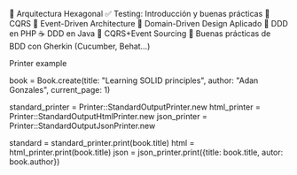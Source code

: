 🎯 Arquitectura Hexagonal
✅ Testing: Introducción y buenas prácticas
🚌 CQRS
💬 Event-Driven Architecture
🕋 Domain-Driven Design Aplicado
🐘 DDD en PHP
☕️ DDD en Java
🤹 CQRS+Event Sourcing
🥒 Buenas prácticas de BDD con Gherkin (Cucumber, Behat…)

Printer example

book = Book.create(title: "Learning SOLID principles", author: "Adan Gonzales", current_page: 1)

standard_printer = Printer::StandardOutputPrinter.new
html_printer = Printer::StandardOutputHtmlPrinter.new
json_printer = Printer::StandardOutputJsonPrinter.new

standard = standard_printer.print(book.title)
html = html_printer.print(book.title)
json = json_printer.print({title: book.title, autor: book.author})
